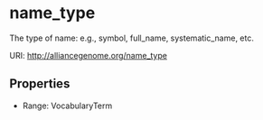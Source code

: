 # name_type

The type of name: e.g., symbol, full_name, systematic_name, etc.

URI: http://alliancegenome.org/name_type



<!-- no inheritance hierarchy -->


## Properties

 * Range: VocabularyTerm


